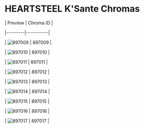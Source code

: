 # HEARTSTEEL K'Sante Chromas


| Preview | Chroma ID |

|---------|-----------|

| ![897009](https://raw.communitydragon.org/latest/plugins/rcp-be-lol-game-data/global/default/v1/champion-chroma-images/897/897009.png) | 897009 |

| ![897010](https://raw.communitydragon.org/latest/plugins/rcp-be-lol-game-data/global/default/v1/champion-chroma-images/897/897010.png) | 897010 |

| ![897011](https://raw.communitydragon.org/latest/plugins/rcp-be-lol-game-data/global/default/v1/champion-chroma-images/897/897011.png) | 897011 |

| ![897012](https://raw.communitydragon.org/latest/plugins/rcp-be-lol-game-data/global/default/v1/champion-chroma-images/897/897012.png) | 897012 |

| ![897013](https://raw.communitydragon.org/latest/plugins/rcp-be-lol-game-data/global/default/v1/champion-chroma-images/897/897013.png) | 897013 |

| ![897014](https://raw.communitydragon.org/latest/plugins/rcp-be-lol-game-data/global/default/v1/champion-chroma-images/897/897014.png) | 897014 |

| ![897015](https://raw.communitydragon.org/latest/plugins/rcp-be-lol-game-data/global/default/v1/champion-chroma-images/897/897015.png) | 897015 |

| ![897016](https://raw.communitydragon.org/latest/plugins/rcp-be-lol-game-data/global/default/v1/champion-chroma-images/897/897016.png) | 897016 |

| ![897017](https://raw.communitydragon.org/latest/plugins/rcp-be-lol-game-data/global/default/v1/champion-chroma-images/897/897017.png) | 897017 |